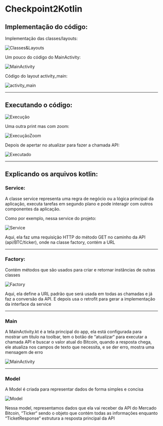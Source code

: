 # Checkpoint2Kotlin


## Implementação do código:

Implementação das classes/layouts:

![Classes&Layouts](./img/Imagem1.png)

Um pouco do código do MainActivity:

![MainActivity](./img/Imagem2.png)

Código do layout activity_main:

![activity_main](./img/Imagem3.png)

---

## Executando o código:

![Execução](./img/Imagem4.png)

Uma outra print mas com zoom:

![ExecuçãoZoom](./img/Imagem5.png)

Depois de apertar no atualizar para fazer a chamada API:

![Executado](./img/Imagem6.png)

---

## Explicando os arquivos kotlin:

### Service: 

A classe service representa uma regra de negócio ou a lógica principal da aplicação, executa tarefas em segundo plano e pode interagir com outros componentes da aplicação.

Como por exemplo, nessa service do projeto:

![Service](./img/Imagem7.png)

Aqui, ela faz uma requisição HTTP do método GET no caminho da API (api/BTC/ticker), onde na classe factory, contém a URL

---

### Factory:

Contém métodos que são usados para criar e retornar instâncias de outras classes

![Factory](./img/Imagem8.png)

Aqui, ela define a URL padrão que será usada em todas as chamadas e já faz a conversão da API. E depois usa o retrofit para gerar a implementação da interface da service

---

### Main

A MainActivity.kt é a tela principal do app, ela está configurada para mostrar um titulo na toolbar, tem o botão de “atualizar“ para executar a chamada API e buscar o valor atual do Bitcoin, quando a resposta chega, ele atualiza nos campos de texto que necessita, e se der erro, mostra uma mensagem de erro

![MainActivity](./img/Imagem2.png)

---

### Model

A Model é criada para representar dados de forma simples e concisa

![Model](./img/Imagem9.png)

Nessa model, representamos dados que ela vai receber da API do Mercado Bitcoin, “Ticker“ sendo o objeto que contém todas as informações enquanto “TicketResponse“ estrutura a resposta principal da API








